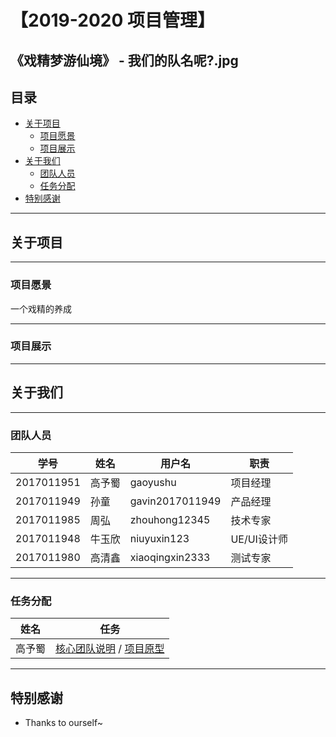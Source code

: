# 【2019-2020 项目管理】
《戏精梦游仙境》 - 我们的队名呢?.jpg
----
## 目录
* [关于项目](#关于项目)
  * [项目愿景](#项目愿景)
  * [项目展示](#项目展示)
* [关于我们](#关于我们)
  * [团队人员](#团队人员)
  * [任务分配](#任务分配)
* [特别感谢](#特别感谢)
----
## 关于项目
----
### 项目愿景
一个戏精的养成  

----
### 项目展示


----
## 关于我们
----
### 团队人员
学号|姓名|用户名|职责   
----|----|----|----  
2017011951|高予蜀|gaoyushu|项目经理  
2017011949|孙童|gavin2017011949|产品经理  
2017011985|周弘|zhouhong12345|技术专家
2017011948|牛玉欣|niuyuxin123|UE/UI设计师  
2017011980|高清鑫|xiaoqingxin2333|测试专家  
----
### 任务分配
|姓名|任务   
----|---- 
高予蜀|[核心团队说明](1.项目论证/2.9-核心团队说明.docx) / [项目原型](1.项目论证/戏精梦游仙境.rp)
----
## 特别感谢
* Thanks to ourself~
